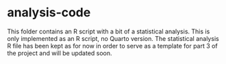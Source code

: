 # analysis-code

This folder contains  an R script with a bit of a statistical analysis. This is only implemented as an R script, no Quarto version. 
The statistical analysis R file has been kept as for now in order to serve as a template for part 3 of the project and will be updated soon.